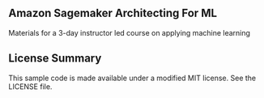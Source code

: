 ## Amazon Sagemaker Architecting For ML

Materials for a 3-day instructor led course on applying machine learning 

## License Summary

This sample code is made available under a modified MIT license. See the LICENSE file.
